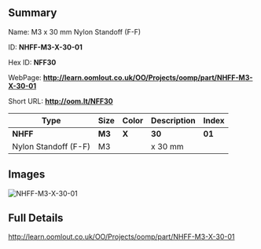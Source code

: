 

## Summary
 
Name: M3 x 30 mm Nylon Standoff (F-F)

ID: __NHFF-M3-X-30-01__

Hex ID: __NFF30__

WebPage: __http://learn.oomlout.co.uk/OO/Projects/oomp/part/NHFF-M3-X-30-01__

Short URL: __http://oom.lt/NFF30__


| Type   | Size   | Color   | Description   | Index   |    
| ----- | ------   | ------   | -----   | ----   |    
| __NHFF__   					| __M3__   					| __X__    						| __30__    					| __01__ |    
| Nylon Standoff (F-F)		| M3	| 		| x 30 mm	| 	|

## Images
![NHFF-M3-X-30-01](http://oomlout.com/oomp-gen/parts/NHFF-M3-X-30-01/NHFF-M3-X-30-01_420.jpg)

## Full Details

 http://learn.oomlout.co.uk/OO/Projects/oomp/part/NHFF-M3-X-30-01

